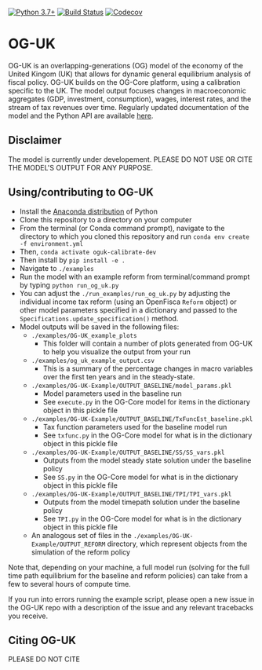 [![Python 3.7+](https://img.shields.io/badge/python-3.7%2B-blue.svg)](https://www.python.org/downloads/release/python-377/)
[![Build Status](https://travis-ci.com/PSLmodels/OG-UK.svg?branch=master)](https://travis-ci.com/PSLmodels/OG-UK)
[![Codecov](https://codecov.io/gh/PSLmodels/OG-UK/branch/main/graph/badge.svg)](https://codecov.io/gh/PSLmodels/OG-UK)

# OG-UK

OG-UK is an overlapping-generations (OG) model of the economy of the United Kingom (UK) that allows for dynamic general equilibrium analysis of fiscal policy. OG-UK builds on the OG-Core platform, using a calibration specific to the UK.  The model output focuses changes in macroeconomic aggregates (GDP, investment, consumption), wages, interest rates, and the stream of tax revenues over time. Regularly updated documentation of the model and the Python API are available [here](https://pslmodels.github.io/OG-UK).


## Disclaimer

The model is currently under developement.  PLEASE DO NOT USE OR CITE THE MODEL'S OUTPUT FOR ANY PURPOSE.


## Using/contributing to OG-UK

* Install the [Anaconda distribution](https://www.anaconda.com/distribution/) of Python
* Clone this repository to a directory on your computer
* From the terminal (or Conda command prompt), navigate to the directory to which you cloned this repository and run `conda env create -f environment.yml`
* Then, `conda activate oguk-calibrate-dev`
* Then install by `pip install -e .`
* Navigate to `./examples`
* Run the model with an example reform from terminal/command prompt by typing `python run_og_uk.py`
* You can adjust the `./run_examples/run_og_uk.py` by adjusting the individual income tax reform (using an OpenFisca `Reform` object) or other model parameters specified in a dictionary and passed to the `Specifications.update_specification()` method.
* Model outputs will be saved in the following files:
  * `./examples/OG-UK_example_plots`
    * This folder will contain a number of plots generated from OG-UK to help you visualize the output from your run
  * `./examples/og_uk_example_output.csv`
    * This is a summary of the percentage changes in macro variables over the first ten years and in the steady-state.
  * `./examples/OG-UK-Example/OUTPUT_BASELINE/model_params.pkl`
    * Model parameters used in the baseline run
    * See `execute.py` in the OG-Core model for items in the dictionary object in this pickle file
  * `./examples/OG-UK-Example/OUTPUT_BASELINE/TxFuncEst_baseline.pkl`
    * Tax function parameters used for the baseline model run
    * See `txfunc.py` in the OG-Core model for what is in the dictionary object in this pickle file
  * `./examples/OG-UK-Example/OUTPUT_BASELINE/SS/SS_vars.pkl`
    * Outputs from the model steady state solution under the baseline policy
    * See `SS.py` in the OG-Core model for what is in the dictionary object in this pickle file
  * `./examples/OG-UK-Example/OUTPUT_BASELINE/TPI/TPI_vars.pkl`
    * Outputs from the model timepath solution under the baseline policy
    * See `TPI.py` in the OG-Core model for what is in the dictionary object in this pickle file
  * An analogous set of files in the `./examples/OG-UK-Example/OUTPUT_REFORM` directory, which represent objects from the simulation of the reform policy

Note that, depending on your machine, a full model run (solving for the full time path equilibrium for the baseline and reform policies) can take from a few to several hours of compute time.

If you run into errors running the example script, please open a new issue in the OG-UK repo with a description of the issue and any relevant tracebacks you receive.


## Citing OG-UK

PLEASE DO NOT CITE

